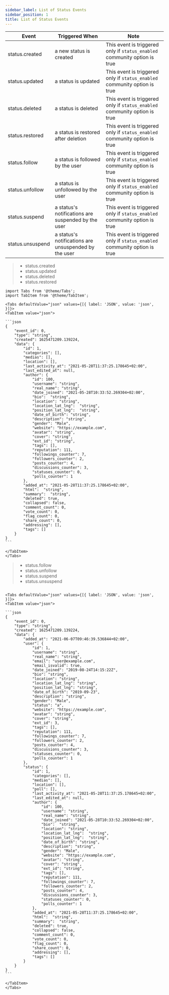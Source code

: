 ```yaml
---
sidebar_label: List of Status Events
sidebar_position: 1
title: List of Status Events
---
```


| Event            | Triggered When                                       | Note                                                                      |
|------------------|------------------------------------------------------|---------------------------------------------------------------------------|
| status.created   | a new status is created                              | This event is triggered only if `status_enabled` community option is true |
| status.updated   | a status is updated                                  | This event is triggered only if `status_enabled` community option is true |
| status.deleted   | a status is deleted                                  | This event is triggered only if `status_enabled` community option is true |
| status.restored  | a status is restored after deletion                  | This event is triggered only if `status_enabled` community option is true |
| status.follow    | a status is followed by the user                     | This event is triggered only if `status_enabled` community option is true |
| status.unfollow  | a status is unfollowed by the user                   | This event is triggered only if `status_enabled` community option is true |
| status.suspend   | a status's notifications are suspended by the user   | This event is triggered only if `status_enabled` community option is true |
| status.unsuspend | a status's notifications are unsuspended by the user | This event is triggered only if `status_enabled` community option is true |

> * status.created
>* status.updated
>* status.deleted
>* status.restored

````mdx-code-block
import Tabs from '@theme/Tabs';
import TabItem from '@theme/TabItem';

<Tabs defaultValue="json" values={[{ label: 'JSON', value: 'json', }]}>
<TabItem value="json">

```json
{
    "event_id": 0,
    "type": "string",
    "created": 1625471209.139224,
    "data": {
        "id": 1,
        "categories": [],
        "medias": [],
        "location": [],
        "last_activity_at": "2021-05-28T11:37:25.178645+02:00",
        "last_edited_at": null,
        "author": {
            "id": 100,
            "username": "string",
            "real_name": "string",
            "date_joined": "2021-05-28T10:33:52.269304+02:00",
            "bio":  "string",
            "location": "string",
            "location_lat_lng":  "string",
            "position_lat_lng":  "string",
            "date_of_birth": "string",
            "description": "string",
            "gender": "Male",
            "website": "https://example.com",
            "avatar": "string",
            "cover": "string",
            "ext_id": "string",
            "tags": [],
            "reputation": 111,
            "followings_counter": 7,
            "followers_counter": 2,
            "posts_counter": 4,
            "discussions_counter": 3,
            "statuses_counter": 0,
            "polls_counter": 1
        },
        "added_at": "2021-05-28T11:37:25.178645+02:00",
        "html":  "string",
        "summary":  "string",
        "deleted": true,
        "collapsed": false,
        "comment_count": 0,
        "vote_count": 0,
        "flag_count": 0,
        "share_count": 0,
        "addressing": [],
        "tags": []
    }
}
```

</TabItem>
</Tabs>
````

> * status.follow
>* status.unfollow
>* status.suspend
>* status.unsuspend

````mdx-code-block

<Tabs defaultValue="json" values={[{ label: 'JSON', value: 'json', }]}>
<TabItem value="json">

```json
{
    "event_id": 0,
    "type": "string",
    "created": 1625471209.139224,
    "data": {
        "added_at": "2021-06-07T09:46:39.536844+02:00",
        "user": {
            "id": 1,
            "username": "string",
            "real_name": "string",
            "email": "user@example.com",
            "email_isvalid": true,
            "date_joined": "2019-08-24T14:15:22Z",
            "bio": "string",
            "location": "string",
            "location_lat_lng": "string",
            "position_lat_lng": "string",
            "date_of_birth": "2019-09-23",
            "description": "string",
            "gender": "Male",
            "status": "a",
            "website": "https://example.com",
            "avatar": "string",
            "cover": "string",
            "ext_id": 3,
            "tags": [],
            "reputation": 111,
            "followings_counter": 7,
            "followers_counter": 2,
            "posts_counter": 4,
            "discussions_counter": 3,
            "statuses_counter": 0,
            "polls_counter": 1
        },
        "status": {
            "id": 1,
            "categories": [],
            "medias": [],
            "location": [],
            "poll": [],
            "last_activity_at": "2021-05-28T11:37:25.178645+02:00",
            "last_edited_at": null,
            "author": {
                "id": 100,
                "username": "string",
                "real_name": "string",
                "date_joined": "2021-05-28T10:33:52.269304+02:00",
                "bio":  "string",
                "location": "string",
                "location_lat_lng":  "string",
                "position_lat_lng":  "string",
                "date_of_birth": "string",
                "description": "string",
                "gender": "Male",
                "website": "https://example.com",
                "avatar": "string",
                "cover": "string",
                "ext_id": "string",
                "tags": [],
                "reputation": 111,
                "followings_counter": 7,
                "followers_counter": 2,
                "posts_counter": 4,
                "discussions_counter": 3,
                "statuses_counter": 0,
                "polls_counter": 1
            },
            "added_at": "2021-05-28T11:37:25.178645+02:00",
            "html":  "string",
            "summary":  "string",
            "deleted": true,
            "collapsed": false,
            "comment_count": 0,
            "vote_count": 0,
            "flag_count": 0,
            "share_count": 0,
            "addressing": [],
            "tags": []
        }
    }
}
```

</TabItem>
</Tabs>
````
